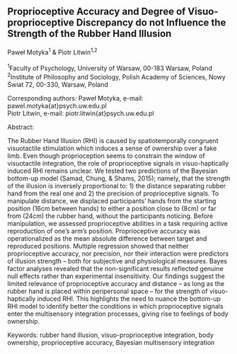 ## Proprioceptive Accuracy and Degree of Visuo-proprioceptive Discrepancy do not Influence the Strength of the Rubber Hand Illusion

Paweł Motyka<sup>1</sup> & Piotr Litwin<sup>1</sup><sup>,</sup><sup>2</sup>
<br/>
<br/>
<sup>1</sup>Faculty of Psychology, University of Warsaw, 00-183 Warsaw, Poland <br/>
<sup>2</sup>Institute of Philosophy and Sociology, Polish Academy of Sciences, Nowy Świat 72, 00-330, Warsaw, Poland <br/>

Corresponding authors: Paweł Motyka, e-mail: pawel.motyka{at}psych.uw.edu.pl <br/> Piotr Litwin, e-mail: piotr.litwin{at}psych.uw.edu.pl
<br/>

Abstract:
<br/>

The Rubber Hand Illusion (RHI) is caused by spatiotemporally congruent visuotactile stimulation which induces a sense of ownership over a fake limb. Even though proprioception seems to constrain the window of visuotactile integration, the role of proprioceptive signals in visuo-haptically induced RHI remains unclear. We tested two predictions of the Bayesian bottom-up model (Samad, Chung, & Shams, 2015); namely, that the strength of the illusion is inversely proportional to: 1) the distance separating rubber hand from the real one and 2) the precision of proprioceptive signals. To manipulate distance, we displaced participants’ hands from the starting position (16cm between hands) to either a position close to (8cm) or far from (24cm) the rubber hand, without the participants noticing. Before manipulation, we assessed proprioceptive abilities in a task requiring active reproduction of one’s arm’s position. Proprioceptive accuracy was operationalized as the mean absolute difference between target and reproduced positions. Multiple regression showed that neither proprioceptive accuracy, nor precision, nor their interaction were predictors of illusion strength – both for subjective and physiological measures. Bayes factor analyses revealed that the non-significant results reflected genuine null effects rather than experimental insensitivity. Our findings suggest the limited relevance of proprioceptive accuracy and distance – as long as the rubber hand is placed within peripersonal space – for the strength of visuo-haptically induced RHI. This highlights the need to nuance the bottom-up RHI model to identify better the conditions in which proprioceptive signals enter the multisensory integration processes, giving rise to feelings of body ownership.

Keywords: rubber hand illusion, visuo-proprioceptive integration, body ownership, proprioceptive accuracy, Bayesian multisensory integration

